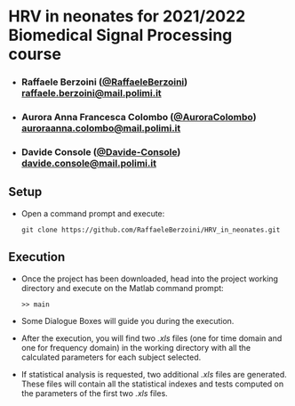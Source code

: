 # HRV in neonates for  2021/2022 Biomedical Signal Processing course


- ###  Raffaele Berzoini  ([@RaffaeleBerzoini](https://github.com/RaffaeleBerzoini)) <br> raffaele.berzoini@mail.polimi.it
- ###  Aurora Anna Francesca Colombo ([@AuroraColombo](https://github.com/AuroraColombo)) <br> auroraanna.colombo@mail.polimi.it
- ###  Davide Console ([@Davide-Console](https://github.com/Davide-Console)) <br> davide.console@mail.polimi.it



## Setup 

- Open a command prompt and execute:
    ```console
    git clone https://github.com/RaffaeleBerzoini/HRV_in_neonates.git
    ```

## Execution

- Once the project has been downloaded, head into the project working directory and execute on the Matlab command prompt: 
    ```shell
    >> main
    ```
    
- Some Dialogue Boxes will guide you during the execution. 
- After the execution, you will find two _.xls_ files (one for time domain and one for frequency domain) in the working directory with all the calculated parameters for each subject selected. 
- If statistical analysis is requested, two additional _.xls_ files are generated. These files will contain all the statistical indexes and tests computed on the parameters of the first two _.xls_ files.
